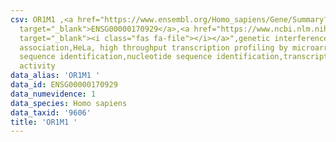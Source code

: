 ```yaml
---
csv: OR1M1 ,<a href="https://www.ensembl.org/Homo_sapiens/Gene/Summary?db=core;g=ENSG00000170929"
  target="_blank">ENSG00000170929</a>,<a href="https://www.ncbi.nlm.nih.gov/pubmed/28369544"
  target="_blank"><i class="fas fa-file"></i></a>",genetic interference,functional
  association,HeLa, high throughput transcription profiling by microarray,nucleotide
  sequence identification,nucleotide sequence identification,transcriptional regulation,down-regulates
  activity
data_alias: 'OR1M1 '
data_id: ENSG00000170929
data_numevidence: 1
data_species: Homo sapiens
data_taxid: '9606'
title: 'OR1M1 '
---
```

